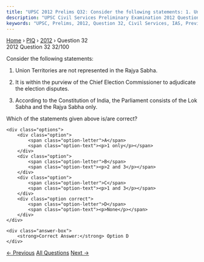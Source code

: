 ```yaml
---
title: "UPSC 2012 Prelims Q32: Consider the following statements: 1. Union Territories are..."
description: "UPSC Civil Services Preliminary Examination 2012 Question 32 with options and answer"
keywords: "UPSC, Prelims, 2012, Question 32, Civil Services, IAS, Previous Year Questions"
---
```


<nav class="breadcrumb">
    <a href="../../">Home</a>
    <span>›</span>
    <a href="../">PIQ</a>
    <span>›</span>
    <a href="./">2012</a>
    <span>›</span>
    <span>Question 32</span>
</nav>

<div class="question-header">
    <div class="question-meta">
        <span class="year-badge">2012</span>
        <span class="question-number">Question 32</span>
        <span class="progress">32/100</span>
    </div>
    <div class="progress-bar">
        <div class="progress-fill" style="width: 32.0%"></div>
    </div>
</div>

<div class="question-content">
    <div class="question-text">
        <p>Consider the following statements:</p>
<ol>
<li>
<p>Union Territories are not represented in the Rajya Sabha.</p>
</li>
<li>
<p>It is within the purview of the Chief Election Commissioner to adjudicate the election disputes.</p>
</li>
<li>
<p>According to the Constitution of India, the Parliament consists of the Lok Sabha and the Rajya Sabha only.</p>
</li>
</ol>
<p>Which of the statements given above is/are correct?</p>
    </div>
    
    <div class="options">
        <div class="option">
            <span class="option-letter">A</span>
            <span class="option-text"><p>1 only</p></span>
        </div>
        <div class="option">
            <span class="option-letter">B</span>
            <span class="option-text"><p>2 and 3</p></span>
        </div>
        <div class="option">
            <span class="option-letter">C</span>
            <span class="option-text"><p>1 and 3</p></span>
        </div>
        <div class="option correct">
            <span class="option-letter">D</span>
            <span class="option-text"><p>None</p></span>
        </div>
    </div>

    <div class="answer-box">
        <strong>Correct Answer:</strong> Option D
    </div>
</div>

<div class="question-nav">
    <a href="../q031-consider-the-following-provisions-under-the-direct/" class="nav-btn prev">← Previous</a>
    <a href="../" class="nav-btn center">All Questions</a>
    <a href="../q033-with-reference-to-consumers-rightsprivileges-under/" class="nav-btn next">Next →</a>
</div>
